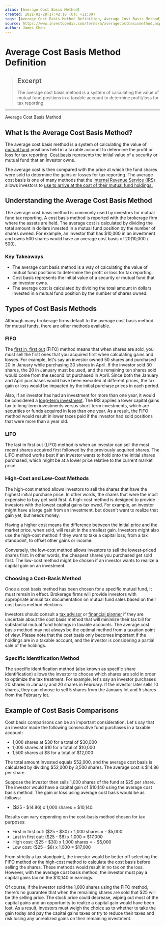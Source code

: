 ```yaml
---
alias: [Average Cost Basis Method]
created: 2021-02-28T17:42:18 (UTC +11:00)
tags: [Average Cost Basis Method Definition, Average Cost Basis Method]
source: https://www.investopedia.com/terms/a/averagecostbasismethod.asp
author: James Chen
---
```


# Average Cost Basis Method Definition

> ## Excerpt
> The average cost basis method is a system of calculating the value of mutual fund positions in a taxable account to determine profit/loss for tax reporting.

---

Average Cost Basis Method
## What Is the Average Cost Basis Method?

The average cost basis method is a system of calculating the value of [mutual fund](https://www.investopedia.com/terms/m/mutualfund.asp) positions held in a taxable account to determine the profit or loss for tax reporting. [Cost basis](https://www.investopedia.com/terms/c/costbasis.asp) represents the initial value of a security or mutual fund that an investor owns.

The average cost is then compared with the price at which the fund shares were sold to determine the gains or losses for tax reporting. The average cost basis is one of many methods that the [Internal Revenue Service (IRS)](https://www.investopedia.com/terms/i/irs.asp) allows investors to [use to arrive at the cost of their mutual fund holdings.](https://www.investopedia.com/ask/answers/06/mutualfundcostbasis.asp)

## Understanding the Average Cost Basis Method

The average cost basis method is commonly used by investors for mutual fund tax reporting. A cost basis method is reported with the brokerage firm where the assets are held. The average cost is calculated by dividing the total amount in dollars invested in a mutual fund position by the number of shares owned. For example, an investor that has $10,000 in an investment and owns 500 shares would have an average cost basis of $20 ($10,000 / 500).

### Key Takeaways

-   The average cost basis method is a way of calculating the value of mutual fund positions to determine the profit or loss for tax reporting.
-   Cost basis represents the initial value of a security or mutual fund that an investor owns.
-   The average cost is calculated by dividing the total amount in dollars invested in a mutual fund position by the number of shares owned.

## Types of Cost Basis Methods

Although many brokerage firms default to the average cost basis method for mutual funds, there are other methods available.

### FIFO

The [first in, first out](https://www.investopedia.com/terms/f/fifo.asp) (FIFO) method means that when shares are sold, you must sell the first ones that you acquired first when calculating gains and losses. For example, let's say an investor owned 50 shares and purchased 20 in January while purchasing 30 shares in April. If the investor sold 30 shares, the 20 in January must be used, and the remaining ten shares sold would come from the second lot purchased in April. Since both the January and April purchases would have been executed at different prices, the tax gain or loss would be impacted by the initial purchase prices in each period.

Also, if an investor has had an investment for more than one year, it would be considered a [long-term investment](https://www.investopedia.com/terms/l/longterminvestments.asp). The IRS applies a lower capital gains tax to long-term investments versus short-term investments, which are securities or funds acquired in less than one year. As a result, the FIFO method would result in lower taxes paid if the investor had sold positions that were more than a year old.

### LIFO

The last in first out (LIFO) method is when an investor can sell the most recent shares acquired first followed by the previously acquired shares. The LIFO method works best if an investor wants to hold onto the initial shares purchased, which might be at a lower price relative to the current market price.

### High-Cost and Low-Cost Methods

The high-cost method allows investors to sell the shares that have the highest initial purchase price. In other words, the shares that were the most expensive to buy get sold first. A high-cost method is designed to provide investors with the lowest capital gains tax owed. For example, an investor might have a large gain from an investment, but doesn't want to realize that gain yet, but needs money.

Having a higher cost means the difference between the initial price and the market price, when sold, will result in the smallest gain. Investors might also use the high-cost method if they want to take a capital loss, from a tax standpoint, to offset other gains or income.

Conversely, the low-cost method allows investors to sell the lowest-priced shares first. In other words, the cheapest shares you purchased get sold first. The low-cost method might be chosen if an investor wants to realize a capital gain on an investment.

### Choosing a Cost-Basis Method

Once a cost basis method has been chosen for a specific mutual fund, it must remain in effect. Brokerage firms will provide investors with appropriate annual tax documentation on mutual fund sales based on their cost basis method elections.

Investors should consult a [tax advisor](https://www.investopedia.com/terms/t/taxadvisor.asp) or [financial planner](https://www.investopedia.com/terms/f/financialplanner.asp) if they are uncertain about the cost basis method that will minimize their tax bill for substantial mutual fund holdings in taxable accounts. The average cost basis method may not always be the optimal method from a taxation point of view. Please note that the cost basis only becomes important if the holdings are in a taxable account, and the investor is considering a partial sale of the holdings.

### Specific Identification Method

The specific identification method (also known as specific share identification) allows the investor to choose which shares are sold in order to optimize the tax treatment. For example, let's say an investor purchases 20 shares in January and 20 shares in February. If the investor later sells 10 shares, they can choose to sell 5 shares from the January lot and 5 shares from the February lot.

## Example of Cost Basis Comparisons

Cost basis comparisons can be an important consideration. Let's say that an investor made the following consecutive fund purchases in a taxable account:

-   1,000 shares at $30 for a total of $30,000
-   1,000 shares at $10 for a total of $10,000
-   1,500 shares at $8 for a total of $12,000

The total amount invested equals $52,000, and the average cost basis is calculated by dividing $52,000 by 3,500 shares. The average cost is $14.86 per share.

Suppose the investor then sells 1,000 shares of the fund at $25 per share. The investor would have a capital gain of $10,140 using the average cost basis method. The gain or loss using average cost basis would be as follows:

-   ($25 - $14.86) x 1,000 shares = $10,140.

Results can vary depending on the cost-basis method chosen for tax purposes:

-   First in first out: ($25 - $30) x 1,000 shares = - $5,000
-   Last in first out: ($25 - $8) x 1,000 = $17,000
-   High cost: ($25 - $30) x 1,000 shares = - $5,000
-   Low cost: ($25 - $8) x 1,000 = $17,000

From strictly a tax standpoint, the investor would be better off selecting the FIFO method or the high-cost method to calculate the cost basis before selling the shares. These methods would result in no tax on the loss. However, with the average cost basis method, the investor must pay a capital gains tax on the $10,140 in earnings.

Of course, if the investor sold the 1,000 shares using the FIFO method, there's no guarantee that when the remaining shares are sold that $25 will be the selling price. The stock price could decrease, wiping out most of the capital gains and an opportunity to realize a capital gain would have been lost. As a result, investors must weigh the choice as to whether to take the gain today and pay the capital gains taxes or try to reduce their taxes and risk losing any unrealized gains on their remaining investment.
